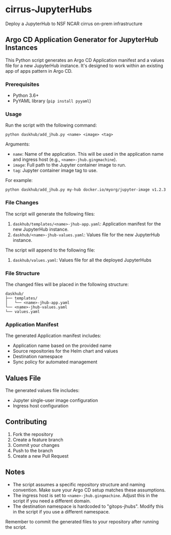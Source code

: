# cirrus-JupyterHubs
Deploy a JupyterHub to NSF NCAR cirrus on-prem infrastructure

## Argo CD Application Generator for JupyterHub Instances

This Python script generates an Argo CD Application manifest and a values file for a new JupyterHub instance. It's designed to work within an existing app of apps pattern in Argo CD.

### Prerequisites

- Python 3.6+
- PyYAML library (`pip install pyyaml`)

### Usage

Run the script with the following command:

```
python daskhub/add_jhub.py <name> <image> <tag>
```

Arguments:
- `name`: Name of the application. This will be used in the application name and ingress host (e.g., `<name>-jhub.gingmachine`).
- `image`: Full path to the Jupyter container image to run.
- `tag`: Jupyter container image tag to use.

For example:
```
python daskhub/add_jhub.py my-hub docker.io/myorg/jupyter-image v1.2.3
```

### File Changes

The script will generate the following files:

1. `daskhub/templates/<name>-jhub-app.yaml`: Application manifest for the new JupyterHub instance.
2. `daskhub/<name>-jhub-values.yaml`: Values file for the new JupyterHub instance.

The script will append to the following file:

1. `daskhub/values.yaml`: Values file for all the deployed JupyterHubs

### File Structure

The changed files will be placed in the following structure:

```
daskhub/
├── templates/
│   └── <name>-jhub-app.yaml
└── <name>-jhub-values.yaml
└── values.yaml
```

### Application Manifest

The generated Application manifest includes:
- Application name based on the provided name
- Source repositories for the Helm chart and values
- Destination namespace
- Sync policy for automated management

## Values File

The generated values file includes:
- Jupyter single-user image configuration
- Ingress host configuration

## Contributing

1. Fork the repository
2. Create a feature branch
3. Commit your changes
4. Push to the branch
5. Create a new Pull Request

## Notes

- The script assumes a specific repository structure and naming convention. Make sure your Argo CD setup matches these assumptions.
- The ingress host is set to `<name>-jhub.gingmachine`. Adjust this in the script if you need a different domain.
- The destination namespace is hardcoded to "gitops-jhubs". Modify this in the script if you use a different namespace.

Remember to commit the generated files to your repository after running the script.